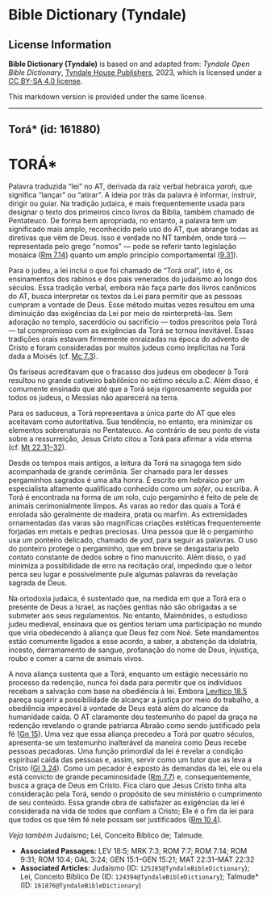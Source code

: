 # Bible Dictionary (Tyndale)

## License Information

**Bible Dictionary (Tyndale)** is based on and adapted from: _Tyndale Open Bible Dictionary_, [Tyndale House Publishers](https://tyndaleopenresources.com/), 2023, which is licensed under a [CC BY-SA 4.0 license](https://creativecommons.org/licenses/by-sa/4.0/legalcode.en).

This markdown version is provided under the same license.



--------------------------------

## Torá* (id: 161880)

TORÁ\*
======

Palavra traduzida “lei” no AT, derivada da raiz verbal hebraica *yarah*, que significa “lançar” ou “atirar”. A ideia por trás da palavra é informar, instruir, dirigir ou guiar. Na tradição judaica, é mais frequentemente usada para designar o texto dos primeiros cinco livros da Bíblia, também chamado de Pentateuco. De forma bem apropriada, no entanto, a palavra tem um significado mais amplo, reconhecido pelo uso do AT, que abrange todas as diretivas que vêm de Deus. Isso é verdade no NT também, onde torá — representada pelo grego "nomos" — pode se referir tanto legislação mosaica ([Rm 7\.14](https://ref.ly/Rom7:14)) quanto um amplo princípio comportamental ([9\.31](https://ref.ly/Rom9:31)).

Para o judeu, a lei inclui o que foi chamado de “Torá oral”, isto é, os ensinamentos dos rabinos e dos pais venerados do judaísmo ao longo dos séculos. Essa tradição verbal, embora não faça parte dos livros canônicos do AT, busca interpretar os textos da Lei para permitir que as pessoas cumpram a vontade de Deus. Esse método muitas vezes resultou em uma diminuição das exigências da Lei por meio de reinterpretá\-las. Sem adoração no templo, sacerdócio ou sacrifício — todos prescritos pela Torá — tal compromisso com as exigências da Torá se tornou inevitável. Essas tradições orais estavam firmemente enraizadas na época do advento de Cristo e foram consideradas por muitos judeus como implícitas na Torá dada a Moisés (cf. [Mc 7\.3](https://ref.ly/Mark7:3)).

Os fariseus acreditavam que o fracasso dos judeus em obedecer à Torá resultou no grande cativeiro babilônico no sétimo século a.C. Além disso, é comumente ensinado que até que a Torá seja rigorosamente seguida por todos os judeus, o Messias não aparecerá na terra.

Para os saduceus, a Torá representava a única parte do AT que eles aceitavam como autoritativa. Sua tendência, no entanto, era minimizar os elementos sobrenaturais no Pentateuco. Ao contrário de seu ponto de vista sobre a ressurreição, Jesus Cristo citou a Torá para afirmar a vida eterna (cf. [Mt 22\.31–32](https://ref.ly/Matt22:31-Matt22:32)).

Desde os tempos mais antigos, a leitura da Torá na sinagoga tem sido acompanhada de grande cerimônia. Ser chamado para ler desses pergaminhos sagrados é uma alta honra. É escrito em hebraico por um especialista altamente qualificado conhecido como um *sofer*, ou escriba. A Torá é encontrada na forma de um rolo, cujo pergaminho é feito de pele de animais cerimonialmente limpos. As varas ao redor das quais a Torá é enrolada são geralmente de madeira, prata ou marfim. As extremidades ornamentadas das varas são magníficas criações estéticas frequentemente forjadas em metais e pedras preciosas. Uma pessoa que lê o pergaminho usa um ponteiro delicado, chamado de *yad*, para seguir as palavras. O uso do ponteiro protege o pergaminho, que em breve se desgastaria pelo contato constante de dedos sobre o fino manuscrito. Além disso, o yad minimiza a possibilidade de erro na recitação oral, impedindo que o leitor perca seu lugar e possivelmente pule algumas palavras da revelação sagrada de Deus.

Na ortodoxia judaica, é sustentado que, na medida em que a Torá era o presente de Deus a Israel, as nações gentias não são obrigadas a se submeter aos seus regulamentos. No entanto, Maimônides, o estudioso judeu medieval, ensinava que os gentios teriam uma participação no mundo que viria obedecendo à aliança que Deus fez com Noé. Sete mandamentos estão comumente ligados a esse acordo, a saber, a abstenção da idolatria, incesto, derramamento de sangue, profanação do nome de Deus, injustiça, roubo e comer a carne de animais vivos.

A nova aliança sustenta que a Torá, enquanto um estágio necessário no processo da redenção, nunca foi dada para permitir que os indivíduos recebam a salvação com base na obediência à lei. Embora [Levítico 18\.5](https://ref.ly/Lev18:5) pareça sugerir a possibilidade de alcançar a justiça por meio do trabalho, a obediência impecável à vontade de Deus está além do alcance da humanidade caída. O AT claramente deu testemunho do papel da graça na redenção revelando o grande patriarca Abraão como sendo justificado pela fé ([Gn 15](https://ref.ly/Gen15:1-Gen15:21)). Uma vez que essa aliança precedeu a Torá por quatro séculos, apresenta\-se um testemunho inalterável da maneira como Deus recebe pessoas pecadoras. Uma função primordial da lei é revelar a condição espiritual caída das pessoas e, assim, servir como um tutor que as leva a Cristo ([Gl 3\.24](https://ref.ly/Gal3:24)). Como um pecador é exposto às demandas da lei, ele ou ela está convicto de grande pecaminosidade ([Rm 7\.7](https://ref.ly/Rom7:7)) e, consequentemente, busca a graça de Deus em Cristo. Fica claro que Jesus Cristo tinha alta consideração pela Torá, sendo o propósito de seu ministério o cumprimento de seu conteúdo. Essa grande obra de satisfazer as exigências da lei é considerada na vida de todos que confiam a Cristo; Ele é o fim da lei para que todos os que têm fé nele possam ser justificados ([Rm 10\.4](https://ref.ly/Rom10:4)).

*Veja também* Judaísmo; Lei, Conceito Bíblico de; Talmude.

* **Associated Passages:** LEV 18:5; MRK 7:3; ROM 7:7; ROM 7:14; ROM 9:31; ROM 10:4; GAL 3:24; GEN 15:1–GEN 15:21; MAT 22:31–MAT 22:32
* **Associated Articles:** Judaísmo (ID: `125285@TyndaleBibleDictionary`); Lei, Conceito Bíblico De (ID: `124394@TyndaleBibleDictionary`); Talmude* (ID: `161876@TyndaleBibleDictionary`)

